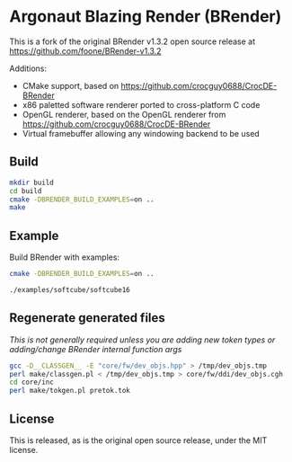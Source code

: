 # Argonaut Blazing Render (BRender)

This is a fork of the original BRender v1.3.2 open source release at https://github.com/foone/BRender-v1.3.2

Additions:
- CMake support, based on https://github.com/crocguy0688/CrocDE-BRender
- x86 paletted software renderer ported to cross-platform C code
- OpenGL renderer, based on the OpenGL renderer from https://github.com/crocguy0688/CrocDE-BRender
- Virtual framebuffer allowing any windowing backend to be used


## Build
```sh
mkdir build
cd build
cmake -DBRENDER_BUILD_EXAMPLES=on ..
make
```

## Example
Build BRender with examples:

```sh
cmake -DBRENDER_BUILD_EXAMPLES=on ..
```

```sh
./examples/softcube/softcube16
```

## Regenerate generated files
_This is not generally required unless you are adding new token types or adding/change BRender internal function args_

```sh
gcc -D__CLASSGEN__ -E "core/fw/dev_objs.hpp" > /tmp/dev_objs.tmp
perl make/classgen.pl < /tmp/dev_objs.tmp > core/fw/ddi/dev_objs.cgh
cd core/inc
perl make/tokgen.pl pretok.tok
```


## License

This is released, as is the original open source release, under the MIT license.
